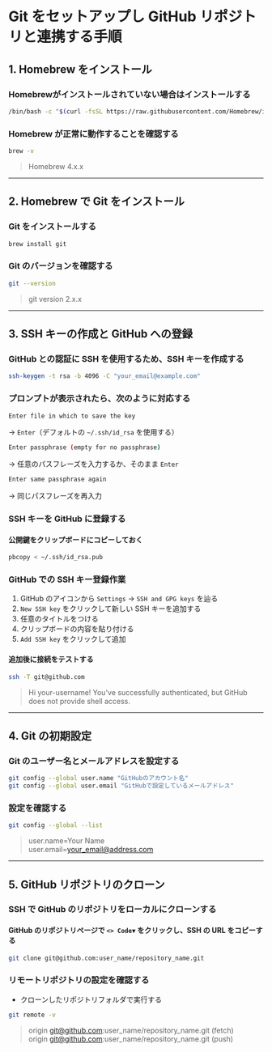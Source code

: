 # Git をセットアップし GitHub リポジトリと連携する手順

## 1. Homebrew をインストール

### Homebrewがインストールされていない場合はインストールする

```bash
/bin/bash -c "$(curl -fsSL https://raw.githubusercontent.com/Homebrew/install/HEAD/install.sh)"
```

### Homebrew が正常に動作することを確認する

```bash
brew -v
```

> Homebrew 4.x.x

---

## 2. Homebrew で Git をインストール

### Git をインストールする

```bash
brew install git
```

### Git のバージョンを確認する

```bash
git --version
```

> git version 2.x.x

---

## 3. SSH キーの作成と GitHub への登録

### GitHub との認証に SSH を使用するため、SSH キーを作成する

```bash
ssh-keygen -t rsa -b 4096 -C "your_email@example.com"
```

### プロンプトが表示されたら、次のように対応する

```bash
Enter file in which to save the key
```

 → `Enter`（デフォルトの `~/.ssh/id_rsa` を使用する）

```bash
Enter passphrase (empty for no passphrase)
```

 → 任意のパスフレーズを入力するか、そのまま `Enter`

```bash
Enter same passphrase again
```

 → 同じパスフレーズを再入力

### SSH キーを GitHub に登録する

#### 公開鍵をクリップボードにコピーしておく

```bash
pbcopy < ~/.ssh/id_rsa.pub
```

### GitHub での SSH キー登録作業

1. GitHub のアイコンから `Settings` → `SSH and GPG keys` を辿る
2. `New SSH key` をクリックして新しい SSH キーを追加する
3. 任意のタイトルをつける
4. クリップボードの内容を貼り付ける
5. `Add SSH key` をクリックして追加

#### 追加後に接続をテストする

```bash
ssh -T git@github.com
```

> Hi your-username! You've successfully authenticated, but GitHub does not provide shell access.

---

## 4. Git の初期設定

### Git のユーザー名とメールアドレスを設定する

```bash
git config --global user.name "GitHubのアカウント名"
git config --global user.email "GitHubで設定しているメールアドレス"
```

### 設定を確認する

```bash
git config --global --list
```

> user.name=Your Name  
  user.email=your_email@address.com

---

## 5. GitHub リポジトリのクローン

### SSH で GitHub のリポジトリをローカルにクローンする

#### GitHub のリポジトリページで `<> Code▼` をクリックし、SSH の URL をコピーする

```bash
git clone git@github.com:user_name/repository_name.git
```

### リモートリポジトリの設定を確認する

* クローンしたリポジトリフォルダで実行する

```bash
git remote -v
```

> origin  git@github.com:user_name/repository_name.git (fetch)  
  origin  git@github.com:user_name/repository_name.git (push)
